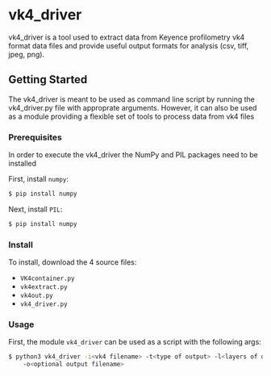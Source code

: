 # vk4_driver

vk4_driver is a tool used to extract data from Keyence profilometry vk4 format
data files and provide useful output formats for analysis (csv, tiff, jpeg, 
png).

## Getting Started

The vk4_driver is meant to be used as command line script by running the 
vk4_driver.py file with approprate arguments. However, it can also be 
used as a module providing a flexible set of tools to process data from
vk4 files 

### Prerequisites

In order to execute the vk4_driver the NumPy and PIL packages need to be
installed

First, install `numpy`:

```sh
$ pip install numpy
```

Next, install `PIL`:

```sh
$ pip install numpy
```

### Install

To install, download the 4 source files:

* `VK4container.py`
* `vk4extract.py`
* `vk4out.py`
* `vk4_driver.py`

### Usage

First, the module `vk4_driver` can be used as a script with the following args:

```sh
$ python3 vk4_driver -i<vk4 filename> -t<type of output> -l<layers of data> 
    -o<optional output filename>
```






